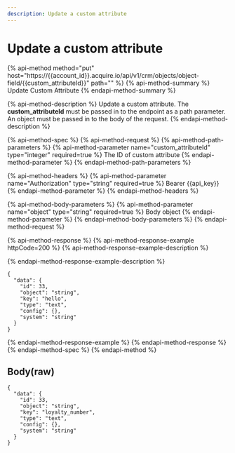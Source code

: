 ```yaml
---
description: Update a custom attribute
---
```


# Update a custom attribute

{% api-method method="put" host="https://{{account\_id}}.acquire.io/api/v1/crm/objects/object-field/{{custom\_attributeId}}" path="" %}
{% api-method-summary %}
Update Custom Attribute
{% endapi-method-summary %}

{% api-method-description %}
Update a custom attribute. The **custom\_attributeId** must be passed in to the endpoint as a path parameter. An object must be passed in to the body of the request.
{% endapi-method-description %}

{% api-method-spec %}
{% api-method-request %}
{% api-method-path-parameters %}
{% api-method-parameter name="custom\_attributeId" type="integer" required=true %}
The ID of custom attribute
{% endapi-method-parameter %}
{% endapi-method-path-parameters %}

{% api-method-headers %}
{% api-method-parameter name="Authorization" type="string" required=true %}
Bearer {{api\_key}}
{% endapi-method-parameter %}
{% endapi-method-headers %}

{% api-method-body-parameters %}
{% api-method-parameter name="object" type="string" required=true %}
Body object
{% endapi-method-parameter %}
{% endapi-method-body-parameters %}
{% endapi-method-request %}

{% api-method-response %}
{% api-method-response-example httpCode=200 %}
{% api-method-response-example-description %}

{% endapi-method-response-example-description %}

```
{
  "data": {
    "id": 33,
    "object": "string",
    "key": "hello",
    "type": "text",
    "config": {},
    "system": "string"
  }
}
```
{% endapi-method-response-example %}
{% endapi-method-response %}
{% endapi-method-spec %}
{% endapi-method %}

## Body\(raw\)

```text
{
  "data": {
    "id": 33,
    "object": "string",
    "key": "loyalty_number",
    "type": "text",
    "config": {},
    "system": "string"
  }
}
```

